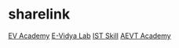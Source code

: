# sharelink

<a href="https://evacademy.in">EV Academy</a> <a href="https://evidyalab.com">E-Vidya Lab</a> <a href="https://istskill.in">IST Skill</a> <a href="https://aevt.in">AEVT Academy</a> 
